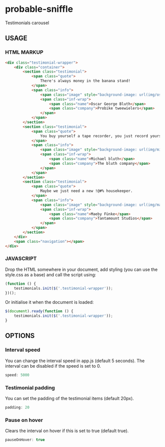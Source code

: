 # probable-sniffle
Testimonials carousel

## USAGE 

### HTML MARKUP

```html
<div class="testimonial-wrapper">
    <div class="container">
        <section class="testimonial">
            <span class="quote">
                There's always money in the banana stand!
            </span>
            <span class="info">
                <span class="image" style="background-image: url(img/oscar.jpg)"></span>
                <span class="inf-wrap">
                    <span class="name">Oscar George Bluth</span> 
                    <span class="company">Probike tweewielers</span>
                </span>
            </span>
        </section>
        <section class="testimonial">
            <span class="quote">
                You buy yourself a tape recorder, you just record yourself for a whole day. I think you’re going to be surprised at some of your phrasing.
            </span>
            <span class="info">
                <span class="image" style="background-image: url(img/michael.jpg)"></span>
                <span class="inf-wrap">
                    <span class="name">Michael bluth</span> 
                    <span class="company">The bluth company</span>
                </span>
            </span>
        </section>
        <section class="testimonial">
            <span class="quote">
                Maybe we just need a new !@#% housekeeper.
            </span>
            <span class="info">
                <span class="image" style="background-image: url(img/maeby.jpg)"></span>
                <span class="inf-wrap">
                    <span class="name">Maeby Fünke</span> 
                    <span class="company">Tantamount Studios</span>
                </span>
            </span>
        </section>
    </div>
    <span class="navigation"></span>
</div>
```

### JAVASCRIPT

Drop the HTML somewhere in your document, add styling (you can use the style.css as a base) and call the script using:

```js
(function () {
    testimonials.init($('.testimonial-wrapper'));
})();
```

Or initialise it when the document is loaded:

```js
$(document).ready(function () {
    testimonials.init($('.testimonial-wrapper'));
}
```

## OPTIONS

### Interval speed

You can change the interval speed in app.js (default 5 seconds). 
The interval can be disabled if the speed is set to 0.

```js
speed: 5000
```

### Testimonial padding

You can set the padding of the testimonial items (default 20px).

```js
padding: 20
```

### Pause on hover

Clears the interval on hover if this is set to true (default true).

```js
pauseOnHover: true
```